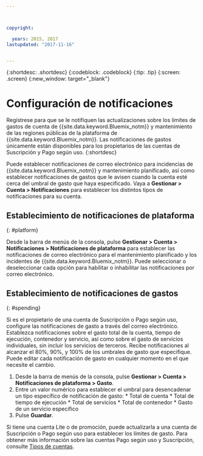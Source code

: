 ```yaml
---



copyright:

  years: 2015, 2017
lastupdated: "2017-11-16"


---
```


{:shortdesc: .shortdesc}
{:codeblock: .codeblock}
{:tip: .tip}
{:screen: .screen}
{:new_window: target="_blank"}

# Configuración de notificaciones
Regístrese para que se le notifiquen las actualizaciones sobre los límites de gastos de cuenta de {{site.data.keyword.Bluemix_notm}} y mantenimiento de las regiones públicas de la plataforma de {{site.data.keyword.Bluemix_notm}}. Las notificaciones de gastos únicamente están disponibles para los propietarios de las cuentas de Suscripción y Pago según uso.
{:shortdesc}

Puede establecer notificaciones de correo electrónico para incidencias de
{{site.data.keyword.Bluemix_notm}} y mantenimiento planificado, así como establecer notificaciones de gastos que le avisen cuando la cuenta esté cerca del umbral de gasto que haya especificado. Vaya a **Gestionar > Cuenta > Notificaciones** para establecer los distintos tipos de notificaciones para su cuenta.

## Establecimiento de notificaciones de plataforma
{: #platform}

Desde la barra de menús de la consola, pulse **Gestionar > Cuenta > Notificaciones > Notificaciones de plataforma** para establecer las notificaciones de correo electrónico para el mantenimiento planificado y los incidentes de {{site.data.keyword.Bluemix_notm}}. Puede seleccionar o deseleccionar cada opción para habilitar o inhabilitar las notificaciones por correo electrónico.

## Establecimiento de notificaciones de gastos
{: #spending}

Si es el propietario de una cuenta de Suscripción o Pago según uso, configure las notificaciones de gasto a través del correo electrónico. Establezca notificaciones sobre el gasto total de la cuenta, tiempo de ejecución, contenedor y servicio, así como sobre el gasto de servicios individuales, sin incluir los servicios de terceros. Recibe notificaciones al alcanzar el 80%, 90%, y 100% de los umbrales de gasto que especifique. Puede editar cada notificación de gasto en cualquier momento en el que necesite el cambio.

  1. Desde la barra de menús de la consola, pulse **Gestionar > Cuenta > Notificaciones de plataforma > Gasto**.
  2. Entre un valor numérico para establecer el umbral para desencadenar un tipo específico de notificación de gasto:
    * Total de cuenta
    * Total de tiempo de ejecución
    * Total de servicios
    * Total de contenedor
    * Gasto de un servicio específico
  3. Pulse **Guardar**.

Si tiene una cuenta Lite o de promoción, puede actualizarla a una cuenta de Suscripción o Pago según uso para establecer los límites de gasto. Para obtener más información sobre las cuentas Pago según uso y Suscripción, consulte [Tipos de cuentas](/docs/pricing/index.html).
